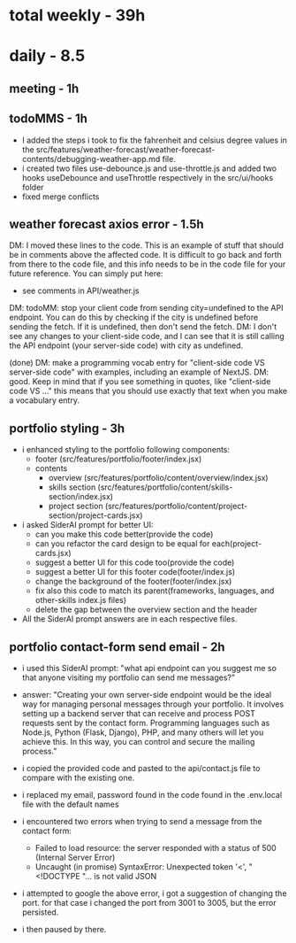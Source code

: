 # total weekly - 39h

# daily - 8.5

## meeting - 1h

## todoMMS - 1h
* I added the steps i took to fix the fahrenheit and celsius degree values in the src/features/weather-forecast/weather-forecast-contents/debugging-weather-app.md file.
* i created two files use-debounce.js and use-throttle.js and added two hooks useDebounce and useThrottle respectively in the src/ui/hooks folder
* fixed merge conflicts

## weather forecast axios error - 1.5h
DM: I moved these lines to the code. This is an example of stuff that should be in comments above the affected code. It is difficult to go back and forth from there to the code file, and this info needs to be in the code file for your future reference. You can simply put here:
* see comments in API/weather.js

DM: todoMM: stop your client code from sending city=undefined to the API endpoint. You can do this by checking if the city is undefined before sending the fetch. If it is undefined, then don't send the fetch. DM: I don't see any changes to your client-side code, and I can see that it is still calling the API endpoint (your server-side code) with city as undefined. 

(done) DM: make a programming vocab entry for "client-side code VS server-side code" with examples, including an example of NextJS. DM: good. Keep in mind that if you see something in quotes, like "client-side code VS ..." this means that you should use exactly that text when you make a vocabulary entry.

## portfolio styling - 3h
* i enhanced styling to the portfolio following components:
  * footer (src/features/portfolio/footer/index.jsx)
  * contents
    * overview (src/features/portfolio/content/overview/index.jsx)
    * skills section (src/features/portfolio/content/skills-section/index.jsx)
    * project section (src/features/portfolio/content/project-section/project-cards.jsx)
* i asked SiderAI prompt for better UI:
  * can you make this code better(provide the code)
  * can you refactor the card design to be equal for each(project-cards.jsx)
  * suggest a better UI for this code too(provide the code)
  * suggest a better UI for this footer code(footer/index.js)
  * change the background of the footer(footer/index.jsx)
  * fix also this code to match its parent(frameworks, languages, and other-skills index.js files)
  * delete the gap between the overview section and the header
* All the SiderAI prompt answers are in each respective files.

## portfolio contact-form send email - 2h
* i used this SiderAI prompt: "what api endpoint can you suggest me so that anyone visiting my portfolio can send me messages?"
* answer: "Creating your own server-side endpoint would be the ideal way for managing personal messages through your portfolio. It involves setting up a backend server that can receive and process POST requests sent by the contact form. Programming languages such as Node.js, Python (Flask, Django), PHP, and many others will let you achieve this. In this way, you can control and secure the mailing process."
* i copied the provided code and pasted to the api/contact.js file to compare with the existing one.
* i replaced my email, password found in the code found in the .env.local file with the default names 
* i encountered two errors when trying to send a message from the contact form:
  * Failed to load resource: the server responded with a status of 500 (Internal Server Error)
  * Uncaught (in promise) SyntaxError: Unexpected token '<', "<!DOCTYPE "... is not valid JSON

* i attempted to google the above error, i got a suggestion of changing the port. for that case i changed the port from 3001 to 3005, but the error persisted.
* i then paused by there.